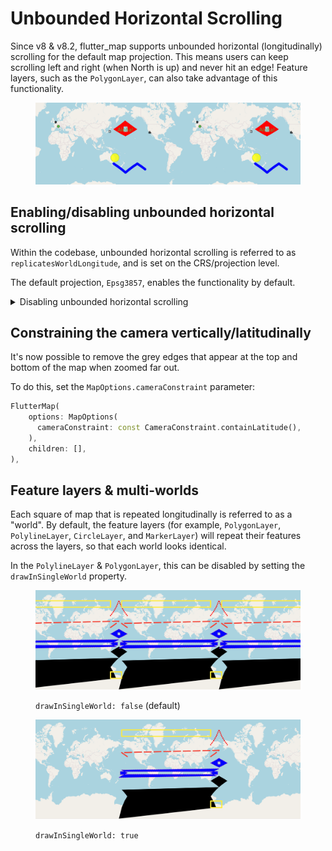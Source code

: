 # Unbounded Horizontal Scrolling

Since v8 & v8.2, flutter\_map supports unbounded horizontal (longitudinally) scrolling for the default map projection. This means users can keep scrolling left and right (when North is up) and never hit an edge! Feature layers, such as the `PolygonLayer`, can also take advantage of this functionality.

<div data-full-width="true"><figure><img src="../../.gitbook/assets/Basic Multi-World Screenshot.png" alt=""><figcaption></figcaption></figure></div>

## Enabling/disabling unbounded horizontal scrolling

Within the codebase, unbounded horizontal scrolling is referred to as `replicatesWorldLongitude`, and is set on the CRS/projection level.

The default projection, `Epsg3857`, enables the functionality by default.

<details>

<summary>Disabling unbounded horizontal scrolling</summary>

To disable the functionality, change the projection. If you want to keep using `Epsg3857`, create the following class, and pass it to `MapOptions.crs`:

```dart
class Epsg3857NoRepeat extends Epsg3857 {
  const Epsg3857NoRepeat();

  @override
  bool get replicatesWorldLongitude => false;
}
```

</details>

## Constraining the camera vertically/latitudinally

It's now possible to remove the grey edges that appear at the top and bottom of the map when zoomed far out.

To do this, set the `MapOptions.cameraConstraint` parameter:

```dart
FlutterMap(
    options: MapOptions(
      cameraConstraint: const CameraConstraint.containLatitude(),
    ),
    children: [],
),
```

## Feature layers & multi-worlds

Each square of map that is repeated longitudinally is referred to as a "world". By default, the feature layers (for example, `PolygonLayer`, `PolylineLayer`, `CircleLayer`, and `MarkerLayer`) will repeat their features across the layers, so that each world looks identical.

In the `PolylineLayer` & `PolygonLayer`, this can be disabled by setting the `drawInSingleWorld` property.

<div data-full-width="true"><figure><img src="../../.gitbook/assets/drawInSingleWorld disabled.png" alt=""><figcaption><p><code>drawInSingleWorld: false</code> (default)</p></figcaption></figure> <figure><img src="../../.gitbook/assets/drawInSingleWorld enabled.png" alt=""><figcaption><p><code>drawInSingleWorld: true</code></p></figcaption></figure></div>

